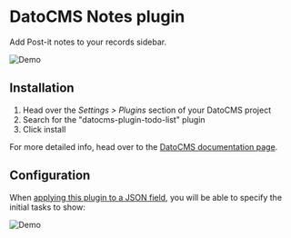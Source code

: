 # DatoCMS Notes plugin

Add Post-it notes to your records sidebar.

![Demo](https://raw.githubusercontent.com/datocms/plugins/master/todo-list/docs/demo.gif)

## Installation

1. Head over the *Settings > Plugins* section of your DatoCMS project
2. Search for the "datocms-plugin-todo-list" plugin
3. Click install

For more detailed info, head over to the [DatoCMS documentation page](https://www.datocms.com/docs/plugins/install/).

## Configuration

When [applying this plugin to a JSON field](https://www.datocms.com/docs/plugins/install/#assigning-a-plugin-to-a-field), you will be able to specify the initial tasks to show:

![Demo](https://raw.githubusercontent.com/datocms/plugins/master/todo-list/docs/settings.png)
